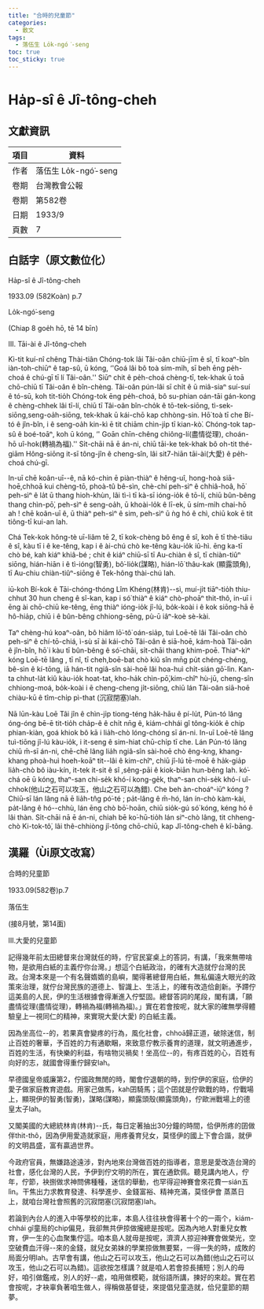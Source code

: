 ```yaml
---
title: "合時的兒童節"
categories:
  - 散文
tags:
  - 落伍生 Lo̍k-ngó͘-seng
toc: true
toc_sticky: true
---
```


# Ha̍p-sî ê Jî-tông-cheh

## 文獻資訊

| 項目 | 資料 |
|---|---|
| 作者 | 落伍生 Lo̍k-ngó͘-seng |
| 卷期 | 台灣教會公報 |
| 卷期 | 第582卷 |
| 日期 | 1933/9 |
| 頁數 | 7 |

## 白話字（原文數位化）

Ha̍p-sî ê Jî-tông-cheh

1933.09 (582Koàn) p.7

Lo̍k-ngó͘-seng

(Chiap 8 goe̍h hō, tē 14 bīn)

III. Tāi-ài ê Jî-tông-cheh

Kì-tit kuí-nî chêng Thài-tiân Chóng-tok lâi Tâi-oân chiū-jīm ê sî, tī koaⁿ-bîn iàn-toh-chiūⁿ ê tap-sû, ū kóng, ‘'Goá lâi bô toà sím-mi̍h, sī beh ēng pe̍h-choá ê chú-gī tī lí Tâi-oân.'' Siūⁿ chit ê pe̍h-choá chèng-tī, tek-khak ū toā chō-chiū tī Tâi-oân ê bîn-chèng. Tâi-oân pún-lâi sī chi̍t ê ū miâ-siaⁿ suí-suí ê tó-sū, koh tit-tio̍h Chóng-tok ēng pe̍h-choá, bô su-phian oán-tāi gán-kong ê chèng-chhek lâi tī-lí, chiū tī Tâi-oân bîn-cho̍k ê tō-tek-siōng, tì-sek-siōng,seng-oa̍h-siōng, tek-khak ū kái-chō kap chhòng-sin. Hō͘ toà tī che Bí-tó ê jîn-bîn, i ê seng-oa̍h kin-kì ē tit chiām chìn-ji̍p tī kian-kò͘. Chóng-tok tap-sû ê boé-toāⁿ, koh ū kóng, ‘' Goān chīn-chêng chiông-lí(盡情從理), choán-hō uî-hok(轉禍為福).'' Si̍t-chāi nā ē án-ni, chiū tāi-ke tek-khak bô oh-tit thé-giām Hông-siōng it-sī tông-jîn ê cheng-sîn, lâi sit7-hiān tāi-ài(大愛) ê pe̍h-choá chú-gī.

In-uī chē koân-uī--ê, nā kó-chin ē piàn-thiàⁿ ê hêng-uî, hong-hoà siā-hoē,chhoā kui chèng-tō, phoà-tû bê-sìn, chè-chí peh-sìⁿ ê chhiâ-hoâ, hō͘ peh-sìⁿ ê la̍t ū thang hioh-khùn, lâi tì-ì tī kà-sī ióng-io̍k ê tō-lí, chiū bûn-bêng thang chìn-pō͘, peh-sìⁿ ê seng-oa̍h, ū khoài-lo̍k ê lī-ek, ū sím-mi̍h chai-hō ah ! chē koân-uī ê, ū thiàⁿ peh-sìⁿ ê sim, peh-sìⁿ ū ǹg hó ê chì, chiū kok ē tit tiông-tī kui-an lah.

Chá Tek-kok hông-tè uī-liâm tē 2, tī kok-chèng bô êng ê sî, koh ē tī thè-tiâu ê sî, kàu tī i ê ke-têng, kap i ê ài-chú chò ke-têng kàu-io̍k iû-hì. ēng ka-tī chò bé, kah kiáⁿ khiâ-bé ; chit ê kiáⁿ chiū-sī tī Au-chiàn ê sî, tī chiàn-tiûⁿ siōng, hián-hiān i ê tì-ióng(智勇), bô͘-lio̍k(謀略), hián-lō͘ thâu-kak (顯露頭角), tī Au-chiu chiàn-tiûⁿ-siōng ê Tek-hông thài-chú lah.

iū-koh Bí-kok ê Tāi-chóng-thóng Lîm Khéng(林肯)--sì, muí-ji̍t tiāⁿ-tio̍h thiu-chhut 30 hun cheng ê sî-kan, kap i só͘ thiàⁿ ê kiáⁿ chò-phoāⁿ thit-thô, in-uī i ēng ài chō-chiū ke-têng, ēng thiàⁿ ióng-io̍k jî-lú, bo̍k-koài i ê kok siōng-hā ē hô-hia̍p, chiū i ê bûn-bêng chhiong-sēng, pù-ū iâⁿ-koè sè-kài.

Taⁿ chèng-hú koaⁿ-oân, bô hiâm lō͘-tô͘ oán-sia̍p, tuì Loē-tē lâi Tâi-oân chò peh-sìⁿ ê chí-tō-chiá, ì-sù sī ài kái-chō Tâi-oân ê siā-hoē, kám-hoà Tâi-oân ê jîn-bîn, hō͘ i kàu tī bûn-bêng ê só͘-chāi, si̍t-chāi thang khim-poē. Thiaⁿ-kìⁿ kóng Loē-tē lâng , tī nî, tī cheh,boē-bat chò kiû sîn mn̄g pu̍t chéng-chéng, bê-sìn ê kí-tōng, iā hán-tit ngiâ-sîn sài-hoē lâi hoa-huì chi̍t-sián gō͘-lìn. Kan-ta chhut-la̍t kiû kàu-io̍k hoat-tat, kho-ha̍k chìn-pō͘,kim-chîⁿ hù-jū, cheng-sîn chhiong-moá, bo̍k-koài i ē cheng-cheng ji̍t-siōng, chiū lán Tâi-oân siā-hoē chiàu-kū ê tîm-chi̍p pì-that (沉寂閉塞)lah.

Nā lūn-kàu Loē Tâi jîn ê chìn-ji̍p tiong-téng ha̍k-hāu ê pí-lu̍t, Pún-tó lâng óng-óng bē-ē tit-tio̍h cha̍p-ê ê chi̍t nn̄g ê, kiám-chhái gî tông-kio̍k ê chip phian-kiàn, goá khiok bô kā i lia̍h-chò lóng-chóng sī án-ni. In-uī Loē-tē lâng tuì-tiōng jî-lú kàu-io̍k, i it-seng ê sim-hiat chū-chi̍p tī che. Lán Pún-tó lâng chiū m̄-sī án-ni, chē-chē lâng lia̍h ngiâ-sîn sài-hoē chò êng-kng, khang-khang phoà-huì hoeh-koāⁿ tit--lâi ê kim-chîⁿ, chiū jî-lú tē-moē ê ha̍k-gia̍p lia̍h-chò bô iàu-kín, it-tek it-sit ê sî ,sêng-pāi ê kiok-biān hun-bêng lah. kó͘-chá oē ū kóng, thaⁿ-san chi-se̍k khó-í kong-ge̍k, thaⁿ-san chi-se̍k khó-í uî-chhok(他山之石可以攻玉，他山之石可以為錯). Che beh àn-choáⁿ-iūⁿ kóng ? Chiū-sī lán lâng nā ē lia̍h-tn̂g pó͘-té ; pa̍t-lâng ê m̄-hó, lán ín-chò kàm-kài, pa̍t-lâng ê hó--chhù, lán ēng chò bō͘-hoān, chiū sio̍k-gú só͘ kóng, kéng hó ê lâi thàn. Si̍t-chāi nā ē án-ni, chiah bē ko͘-hū-tio̍h lán siⁿ-chò lâng, tit chheng-chò Ki-tok-tô͘, lâi thê-chhiòng jî-tông chō-chiū, kap Jî-tông-cheh ê kî-bāng.

## 漢羅（Ùi原文改寫）

合時的兒童節

1933.09(582卷)p.7

落伍生

(接8月號，第14面)

III.大愛的兒童節

記得幾年前太田總督來台灣就任的時，佇官民宴桌上的答詞，有講，「我來無帶啥物，是欲用白紙的主義佇你台灣。」想這个白紙政治，的確有大造就佇台灣的民政。台灣本來是一个有名聲媠媠的島嶼，閣得著總督用白紙，無私偏遠大眼光的政策來治理，就佇台灣民族的道德上、智識上、生活上，的確有改造佮創新。予蹛佇這美島的人民，伊的生活根據會得漸進入佇堅固。總督答詞的尾段，閣有講，「願盡情從理(盡情從理)，轉禍為福(轉禍為福)。」實在若會按呢，就大家的確無學得體驗皇上一視同仁的精神，來實現大愛(大愛) 的白紙主義。

因為坐高位--的，若果真會變疼的行為，風化社會，chhoā歸正道，破除迷信，制止百姓的奢華，予百姓的力有通歇睏，來致意佇教示養育的道理，就文明通進步，百姓的生活，有快樂的利益，有啥物災禍矣！坐高位--的，有疼百姓的心，百姓有向好的志，就國會得重佇歸安lah。

早德國皇帝威廉第2，佇國政無閒的時，閣會佇退朝的時，到佇伊的家庭，佮伊的愛子做家庭教育遊戲。用家己做馬，kah囝騎馬；這个囝就是佇歐戰的時，佇戰場上，顯現伊的智勇(智勇)，謀略(謀略)，顯露頭殼(顯露頭角)，佇歐洲戰場上的德皇太子lah。

又閣美國的大總統林肯(林肯)--氏，每日定著抽出30分鐘的時間，佮伊所疼的囝做伴thit-thô，因為伊用愛造就家庭，用疼養育兒女，莫怪伊的國上下會合諧，就伊的文明昌盛，富有贏過世界。

今政府官員，無嫌路途遠涉，對內地來台灣做百姓的指導者，意思是愛改造台灣的社會，感化台灣的人民，予伊到佇文明的所在，實在通欽佩。聽見講內地人，佇年，佇節，袂捌做求神問佛種種，迷信的舉動，也罕得迎神賽會來花費一sián五lìn。干焦出力求教育發達、科學進步、金錢富裕、精神充滿，莫怪伊會 蒸蒸日上，就咱台灣社會照舊的沉寂閉塞(沉寂閉塞)lah。

若論到內台人的進入中等學校的比率，本島人往往袂會得著十个的一兩个，kiám-chhái gî童局的chip偏見，我卻無共伊掠做攏總是按呢。因為內地人對重兒女教育，伊一生的心血聚集佇這。咱本島人就毋是按呢，濟濟人掠迎神賽會做榮光，空空破費血汗得--來的金錢，就兒女弟妹的學業掠做無要緊，一得一失的時，成敗的局面分明lah。古早會有講，他山之石可以攻玉，他山之石可以為錯(他山之石可以攻玉，他山之石可以為錯)。這欲按怎樣講？就是咱人若會掠長捕短；別人的毋好，咱引做鑑戒，別人的好--處，咱用做模範，就俗語所講，揀好的來趁。實在若會按呢，才袂辜負著咱生做人，得稱做基督徒，來提倡兒童造就，佮兒童節的期夢。
